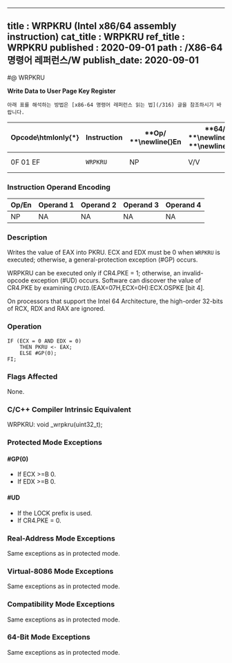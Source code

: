 ----------------------------
title : WRPKRU (Intel x86/64 assembly instruction)
cat_title : WRPKRU
ref_title : WRPKRU
published : 2020-09-01
path : /X86-64 명령어 레퍼런스/W
publish_date: 2020-09-01
----------------------------


#@ WRPKRU

**Write Data to User Page Key Register**

```lec-info
아래 표를 해석하는 방법은 [x86-64 명령어 레퍼런스 읽는 법](/316) 글을 참조하시기 바랍니다.
```

|**Opcode\htmlonly{*}**|**Instruction**|**Op/ **\newline{}**En**|**64/32bit **\newline{}**Mode **\newline{}**Support**|**CPUID **\newline{}**Feature **\newline{}**Flag**|**Description**|
|----------------------|---------------|------------------------|-----------------------------------------------------|--------------------------------------------------|---------------|
|0F 01 EF|`WRPKRU` |NP|V/V|OSPKE|Writes EAX into PKRU.|
### Instruction Operand Encoding


|Op/En|Operand 1|Operand 2|Operand 3|Operand 4|
|-----|---------|---------|---------|---------|
|NP|NA|NA|NA|NA|
### Description


Writes the value of EAX into PKRU. ECX and EDX must be 0 when `WRPKRU` is executed; otherwise, a general-protection exception (#GP) occurs.

WRPKRU can be executed only if CR4.PKE = 1; otherwise, an invalid-opcode exception (#UD) occurs. Software can discover the value of CR4.PKE by examining `CPUID`.(EAX=07H,ECX=0H):ECX.OSPKE [bit 4].

On processors that support the Intel 64 Architecture, the high-order 32-bits of RCX, RDX and RAX are ignored.


### Operation

```info-verb
IF (ECX = 0 AND EDX = 0) 
    THEN PKRU <- EAX;
    ELSE #GP(0); 
FI;
```
### Flags Affected


None.

### C/C++ Compiler Intrinsic Equivalent


WRPKRU: void _wrpkru(uint32_t);


### Protected Mode Exceptions

#### #GP(0)
* If ECX >=B  0.
* If EDX >=B  0.

#### #UD
* If the LOCK prefix is used.
* If CR4.PKE = 0.

### Real-Address Mode Exceptions



Same exceptions as in protected mode.


### Virtual-8086 Mode Exceptions



Same exceptions as in protected mode.


### Compatibility Mode Exceptions



Same exceptions as in protected mode.


### 64-Bit Mode Exceptions



Same exceptions as in protected mode.

